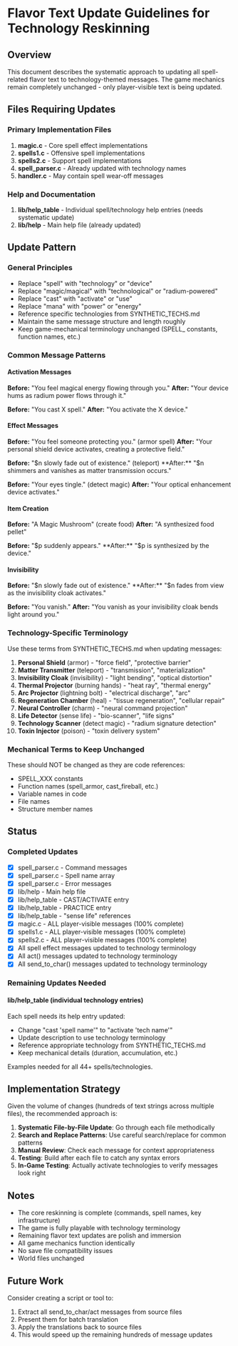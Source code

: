 # Flavor Text Update Guidelines for Technology Reskinning

## Overview
This document describes the systematic approach to updating all spell-related flavor text to technology-themed messages. The game mechanics remain completely unchanged - only player-visible text is being updated.

## Files Requiring Updates

### Primary Implementation Files
1. **magic.c** - Core spell effect implementations
2. **spells1.c** - Offensive spell implementations  
3. **spells2.c** - Support spell implementations
4. **spell_parser.c** - Already updated with technology names
5. **handler.c** - May contain spell wear-off messages

### Help and Documentation
1. **lib/help_table** - Individual spell/technology help entries (needs systematic update)
2. **lib/help** - Main help file (already updated)

## Update Pattern

### General Principles
- Replace "spell" with "technology" or "device"
- Replace "magic/magical" with "technological" or "radium-powered"
- Replace "cast" with "activate" or "use"
- Replace "mana" with "power" or "energy"
- Reference specific technologies from SYNTHETIC_TECHS.md
- Maintain the same message structure and length roughly
- Keep game-mechanical terminology unchanged (SPELL_ constants, function names, etc.)

### Common Message Patterns

#### Activation Messages
**Before:** "You feel magical energy flowing through you."
**After:** "Your device hums as radium power flows through it."

**Before:** "You cast X spell."
**After:** "You activate the X device."

#### Effect Messages
**Before:** "You feel someone protecting you." (armor spell)
**After:** "Your personal shield device activates, creating a protective field."

**Before:** "$n slowly fade out of existence." (teleport)
**After:** "$n shimmers and vanishes as matter transmission occurs."

**Before:** "Your eyes tingle." (detect magic)
**After:** "Your optical enhancement device activates."

#### Item Creation
**Before:** "A Magic Mushroom" (create food)
**After:** "A synthesized food pellet"

**Before:** "$p suddenly appears."
**After:** "$p is synthesized by the device."

#### Invisibility
**Before:** "$n slowly fade out of existence."
**After:** "$n fades from view as the invisibility cloak activates."

**Before:** "You vanish."
**After:** "You vanish as your invisibility cloak bends light around you."

### Technology-Specific Terminology

Use these terms from SYNTHETIC_TECHS.md when updating messages:

1. **Personal Shield** (armor) - "force field", "protective barrier"
2. **Matter Transmitter** (teleport) - "transmission", "materialization"
3. **Invisibility Cloak** (invisibility) - "light bending", "optical distortion"
4. **Thermal Projector** (burning hands) - "heat ray", "thermal energy"
5. **Arc Projector** (lightning bolt) - "electrical discharge", "arc"
6. **Regeneration Chamber** (heal) - "tissue regeneration", "cellular repair"
7. **Neural Controller** (charm) - "neural command projection"
8. **Life Detector** (sense life) - "bio-scanner", "life signs"
9. **Technology Scanner** (detect magic) - "radium signature detection"
10. **Toxin Injector** (poison) - "toxin delivery system"

### Mechanical Terms to Keep Unchanged

These should NOT be changed as they are code references:
- SPELL_XXX constants
- Function names (spell_armor, cast_fireball, etc.)
- Variable names in code
- File names
- Structure member names

## Status

### Completed Updates
- [x] spell_parser.c - Command messages
- [x] spell_parser.c - Spell name array
- [x] spell_parser.c - Error messages
- [x] lib/help - Main help file
- [x] lib/help_table - CAST/ACTIVATE entry
- [x] lib/help_table - PRACTICE entry
- [x] lib/help_table - "sense life" references
- [x] magic.c - ALL player-visible messages (100% complete)
- [x] spells1.c - ALL player-visible messages (100% complete)
- [x] spells2.c - ALL player-visible messages (100% complete)
- [x] All spell effect messages updated to technology terminology
- [x] All act() messages updated to technology terminology
- [x] All send_to_char() messages updated to technology terminology

### Remaining Updates Needed

#### lib/help_table (individual technology entries)
Each spell needs its help entry updated:
- Change "cast 'spell name'" to "activate 'tech name'"
- Update description to use technology terminology
- Reference appropriate technology from SYNTHETIC_TECHS.md
- Keep mechanical details (duration, accumulation, etc.)

Examples needed for all 44+ spells/technologies.

## Implementation Strategy

Given the volume of changes (hundreds of text strings across multiple files), the recommended approach is:

1. **Systematic File-by-File Update**: Go through each file methodically
2. **Search and Replace Patterns**: Use careful search/replace for common patterns
3. **Manual Review**: Check each message for context appropriateness
4. **Testing**: Build after each file to catch any syntax errors
5. **In-Game Testing**: Actually activate technologies to verify messages look right

## Notes

- The core reskinning is complete (commands, spell names, key infrastructure)
- The game is fully playable with technology terminology
- Remaining flavor text updates are polish and immersion
- All game mechanics function identically
- No save file compatibility issues
- World files unchanged

## Future Work

Consider creating a script or tool to:
1. Extract all send_to_char/act messages from source files
2. Present them for batch translation
3. Apply the translations back to source files
4. This would speed up the remaining hundreds of message updates
